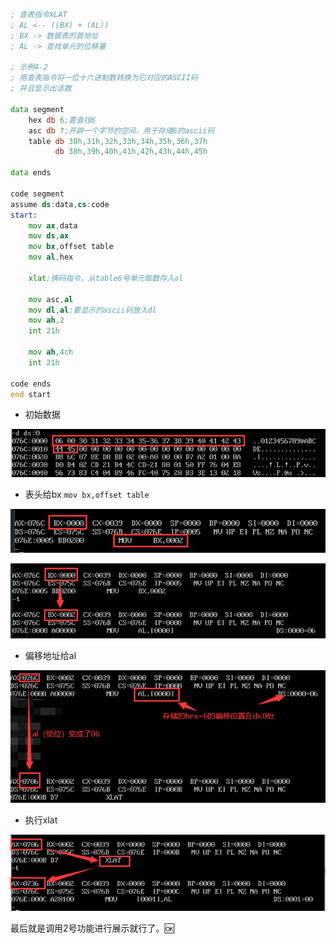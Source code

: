 ```asm
; 查表指令XLAT
; AL <-- ((BX) + (AL))
; BX -> 数据表的首地址
; AL -> 查找单元的位移量

; 示例4-2 
; 用查表指令将一位十六进制数转换为它对应的ASCII码
; 并且显示出该数

data segment
	hex db 6;要查找6
	asc db ?;开辟一个字节的空间，用于存储6的ascii码
	table db 30h,31h,32h,33h,34h,35h,36h,37h
		  db 38h,39h,40h,41h,42h,43h,44h,45h
	
data ends

code segment
assume ds:data,cs:code
start:
	mov ax,data
	mov ds,ax 
	mov bx,offset table
	mov al,hex

	xlat;换码指令，从table6号单元取数存入al

	mov asc,al
	mov dl,al;要显示的ascii码放入dl
	mov ah,2
	int 21h

	mov ah,4ch
	int 21h

code ends
end start
```

+ 初始数据

![](数据存储.png)

+ 表头给bx  `mov bx,offset table`

![](表头给bx.png)

![](将表的头地址给bx.png)

+ 偏移地址给al

![](偏移地址给al.png)

+ 执行xlat

![](执行xlat.png)

最后就是调用2号功能进行展示就行了。🆗